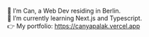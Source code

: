 👋 I’m Can, a Web Dev residing in Berlin.<br>🌱 I’m currently learning Next.js and Typescript.<br>👉 My portfolio: https://canyapalak.vercel.app
